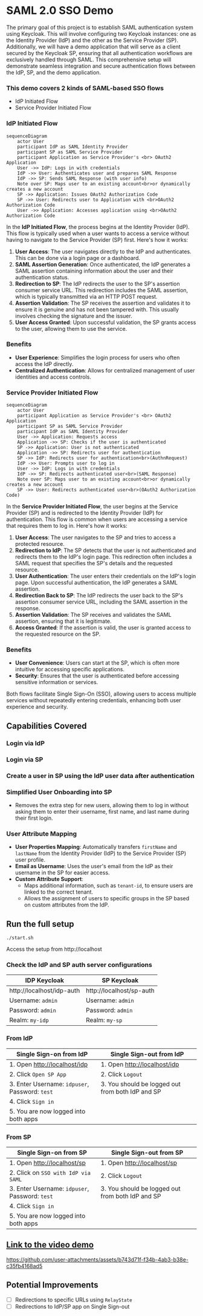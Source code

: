 # SAML 2.0 SSO Demo

The primary goal of this project is to establish SAML authentication system using Keycloak. This will involve
configuring two Keycloak instances: one as the Identity Provider (IdP) and the other as the Service Provider (SP).
Additionally, we will have a demo application that will serve as a client secured by the Keycloak SP, ensuring that
all authentication workflows are exclusively handled through SAML. This comprehensive setup will demonstrate seamless
integration and secure authentication flows between the IdP, SP, and the demo application.

### This demo covers 2 kinds of SAML-based SSO flows

- IdP Initiated Flow
- Service Provider Initiated Flow

### IdP Initiated Flow

```mermaid
sequenceDiagram
    actor User
    participant IdP as SAML Identity Provider
    participant SP as SAML Service Provider
    participant Application as Service Provider's <br> OAuth2 Application
    User ->> IdP: Logs in with credentials
    IdP ->> User: Authenticates user and prepares SAML Response
    IdP ->> SP: Sends SAML Response (with user info)
    Note over SP: Maps user to an existing account<br>or dynamically creates a new account
    SP ->> Application: Issues OAuth2 Authorization Code
    SP ->> User: Redirects user to Application with <br>OAuth2 Authorization Code
    User ->> Application: Accesses application using <br>OAuth2 Authorization Code

```

In the **IdP Initiated Flow**, the process begins at the Identity Provider (IdP). This flow is typically used when a
user wants to access a service without having to navigate to the Service Provider (SP) first. Here's how it works:

1. **User Access**: The user navigates directly to the IdP and authenticates. This can be done via a login page or a
   dashboard.
2. **SAML Assertion Generation**: Once authenticated, the IdP generates a SAML assertion containing information about
   the user and their authentication status.
3. **Redirection to SP**: The IdP redirects the user to the SP's assertion consumer service URL. This redirection
   includes the SAML assertion, which is typically transmitted via an HTTP POST request.
4. **Assertion Validation**: The SP receives the assertion and validates it to ensure it is genuine and has not been
   tampered with. This usually involves checking the signature and the issuer.
5. **User Access Granted**: Upon successful validation, the SP grants access to the user, allowing them to use the
   service.

### Benefits

- **User Experience**: Simplifies the login process for users who often access the IdP directly.
- **Centralized Authentication**: Allows for centralized management of user identities and access controls.

### Service Provider Initiated Flow

```mermaid
sequenceDiagram
    actor User
    participant Application as Service Provider's <br> OAuth2 Application
    participant SP as SAML Service Provider
    participant IdP as SAML Identity Provider
    User ->> Application: Requests access
    Application ->> SP: Checks if the user is authenticated
    SP ->> Application: User is not authenticated
    Application ->> SP: Redirects user for authentication
    SP ->> IdP: Redirects user for authentication<br>(AuthnRequest)
    IdP ->> User: Prompts user to log in
    User ->> IdP: Logs in with credentials
    IdP ->> SP: Redirects authenticated user<br>(SAML Response)
    Note over SP: Maps user to an existing account<br>or dynamically creates a new account
    SP ->> User: Redirects authenticated user<br>(OAuth2 Authorization Code)
```

In the **Service Provider Initiated Flow**, the user begins at the Service Provider (SP) and is redirected to the
Identity Provider (IdP) for authentication. This flow is common when users are accessing a service that requires them to
log in. Here's how it works:

1. **User Access**: The user navigates to the SP and tries to access a protected resource.
2. **Redirection to IdP**: The SP detects that the user is not authenticated and redirects them to the IdP's login page.
   This redirection often includes a SAML request that specifies the SP's details and the requested resource.
3. **User Authentication**: The user enters their credentials on the IdP's login page. Upon successful authentication,
   the IdP generates a SAML assertion.
4. **Redirection Back to SP**: The IdP redirects the user back to the SP's assertion consumer service URL, including the
   SAML assertion in the response.
5. **Assertion Validation**: The SP receives and validates the SAML assertion, ensuring that it is legitimate.
6. **Access Granted**: If the assertion is valid, the user is granted access to the requested resource on the SP.

### Benefits

- **User Convenience**: Users can start at the SP, which is often more intuitive for accessing specific applications.
- **Security**: Ensures that the user is authenticated before accessing sensitive information or services.

Both flows facilitate Single Sign-On (SSO), allowing users to access multiple services without repeatedly entering
credentials, enhancing both user experience and security.

## Capabilities Covered

### Login via IdP

### Login via SP

### Create a user in SP using the IdP user data after authentication

### Simplified User Onboarding into SP

- Removes the extra step for new users, allowing them to log in without asking them to enter their
  username, first name, and last name during their first login.

### User Attribute Mapping

- **User Properties Mapping**: Automatically transfers `firstName` and `lastName` from the Identity Provider (IdP) to
  the Service Provider (SP) user profile.
- **Email as Username**: Uses the user's email from the IdP as their username in the SP for easier access.
- **Custom Attribute Support**:
    - Maps additional information, such as `tenant-id`, to ensure users are linked to the correct
      tenant.
    - Allows the assignment of users to specific groups in the SP based on custom attributes from
      the IdP.

## Run the full setup

```shell
./start.sh
```

Access the setup from http://localhost

### Check the IdP and SP auth server configurations

| IDP Keycloak              | SP Keycloak              |
|---------------------------|--------------------------|
| http://localhost/idp-auth | http://localhost/sp-auth |
| Username: `admin`         | Username: `admin`        |
| Password: `admin`         | Password: `admin`        |
| Realm: `my-idp`           | Realm: `my-sp`           |

### From IdP

| Single Sign-on from IdP                              | Single Sign-out from IdP                             |
|------------------------------------------------------|------------------------------------------------------|
| 1. Open [http://localhost/idp](http://localhost/idp) | 1. Open [http://localhost/idp](http://localhost/idp) |
| 2. Click `Open SP App`                               | 2. Click `Logout`                                    |
| 3. Enter Username: `idpuser`, Password: `test`       | 3. You should be logged out from both IdP and SP     |
| 4. Click `Sign in`                                   |                                                      |
| 5. You are now logged into both apps                 |                                                      |

### From SP

| Single Sign-on from SP                             | Single Sign-out from SP                            |
|----------------------------------------------------|----------------------------------------------------|
| 1. Open [http://localhost/sp](http://localhost/sp) | 1. Open [http://localhost/sp](http://localhost/sp) |
| 2. Click on `SSO with IdP via SAML`                | 2. Click `Logout`                                  |
| 3. Enter Username: `idpuser`, Password: `test`     | 3. You should be logged out from both IdP and SP   |
| 4. Click `Sign in`                                 |                                                    |
| 5. You are now logged into both apps               |                                                    |


## [Link to the video demo](https://www.youtube.com/watch?v=aUVNjNNhQik)

https://github.com/user-attachments/assets/b743d71f-f34b-4ab3-b38e-c35fb4168ad5

## Potential Improvements

- [ ] Redirections to specific URLs using `RelayState`
- [ ] Redirections to IdP/SP app on Single Sign-out
